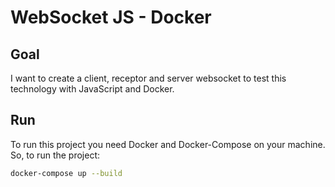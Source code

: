# WebSocket JS - Docker

## Goal
I want to create a client, receptor and server websocket to test this technology with JavaScript and Docker.

## Run
To run this project you need Docker and Docker-Compose on your machine. So, to run the project:

```bash
docker-compose up --build
```